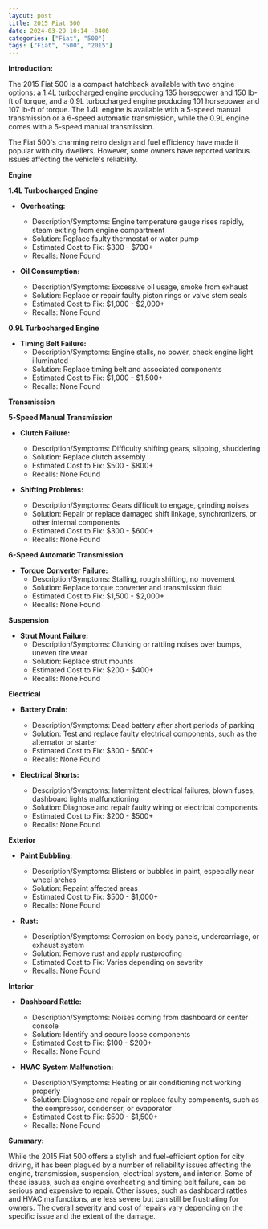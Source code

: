 ```yaml
---
layout: post
title: 2015 Fiat 500
date: 2024-03-29 10:14 -0400
categories: ["Fiat", "500"]
tags: ["Fiat", "500", "2015"]
---
```

**Introduction:**

The 2015 Fiat 500 is a compact hatchback available with two engine options: a 1.4L turbocharged engine producing 135 horsepower and 150 lb-ft of torque, and a 0.9L turbocharged engine producing 101 horsepower and 107 lb-ft of torque. The 1.4L engine is available with a 5-speed manual transmission or a 6-speed automatic transmission, while the 0.9L engine comes with a 5-speed manual transmission.

The Fiat 500's charming retro design and fuel efficiency have made it popular with city dwellers. However, some owners have reported various issues affecting the vehicle's reliability.

**Engine**

**1.4L Turbocharged Engine**

* **Overheating:**
    * Description/Symptoms: Engine temperature gauge rises rapidly, steam exiting from engine compartment
    * Solution: Replace faulty thermostat or water pump
    * Estimated Cost to Fix: $300 - $700+
    * Recalls: None Found

* **Oil Consumption:**
    * Description/Symptoms: Excessive oil usage, smoke from exhaust
    * Solution: Replace or repair faulty piston rings or valve stem seals
    * Estimated Cost to Fix: $1,000 - $2,000+
    * Recalls: None Found

**0.9L Turbocharged Engine**

* **Timing Belt Failure:**
    * Description/Symptoms: Engine stalls, no power, check engine light illuminated
    * Solution: Replace timing belt and associated components
    * Estimated Cost to Fix: $1,000 - $1,500+
    * Recalls: None Found

**Transmission**

**5-Speed Manual Transmission**

* **Clutch Failure:**
    * Description/Symptoms: Difficulty shifting gears, slipping, shuddering
    * Solution: Replace clutch assembly
    * Estimated Cost to Fix: $500 - $800+
    * Recalls: None Found

* **Shifting Problems:**
    * Description/Symptoms: Gears difficult to engage, grinding noises
    * Solution: Repair or replace damaged shift linkage, synchronizers, or other internal components
    * Estimated Cost to Fix: $300 - $600+
    * Recalls: None Found

**6-Speed Automatic Transmission**

* **Torque Converter Failure:**
    * Description/Symptoms: Stalling, rough shifting, no movement
    * Solution: Replace torque converter and transmission fluid
    * Estimated Cost to Fix: $1,500 - $2,000+
    * Recalls: None Found

**Suspension**

* **Strut Mount Failure:**
    * Description/Symptoms: Clunking or rattling noises over bumps, uneven tire wear
    * Solution: Replace strut mounts
    * Estimated Cost to Fix: $200 - $400+
    * Recalls: None Found

**Electrical**

* **Battery Drain:**
    * Description/Symptoms: Dead battery after short periods of parking
    * Solution: Test and replace faulty electrical components, such as the alternator or starter
    * Estimated Cost to Fix: $300 - $600+
    * Recalls: None Found

* **Electrical Shorts:**
    * Description/Symptoms: Intermittent electrical failures, blown fuses, dashboard lights malfunctioning
    * Solution: Diagnose and repair faulty wiring or electrical components
    * Estimated Cost to Fix: $200 - $500+
    * Recalls: None Found

**Exterior**

* **Paint Bubbling:**
    * Description/Symptoms: Blisters or bubbles in paint, especially near wheel arches
    * Solution: Repaint affected areas
    * Estimated Cost to Fix: $500 - $1,000+
    * Recalls: None Found

* **Rust:**
    * Description/Symptoms: Corrosion on body panels, undercarriage, or exhaust system
    * Solution: Remove rust and apply rustproofing
    * Estimated Cost to Fix: Varies depending on severity
    * Recalls: None Found

**Interior**

* **Dashboard Rattle:**
    * Description/Symptoms: Noises coming from dashboard or center console
    * Solution: Identify and secure loose components
    * Estimated Cost to Fix: $100 - $200+
    * Recalls: None Found

* **HVAC System Malfunction:**
    * Description/Symptoms: Heating or air conditioning not working properly
    * Solution: Diagnose and repair or replace faulty components, such as the compressor, condenser, or evaporator
    * Estimated Cost to Fix: $500 - $1,500+
    * Recalls: None Found

**Summary:**

While the 2015 Fiat 500 offers a stylish and fuel-efficient option for city driving, it has been plagued by a number of reliability issues affecting the engine, transmission, suspension, electrical system, and interior. Some of these issues, such as engine overheating and timing belt failure, can be serious and expensive to repair. Other issues, such as dashboard rattles and HVAC malfunctions, are less severe but can still be frustrating for owners. The overall severity and cost of repairs vary depending on the specific issue and the extent of the damage.
